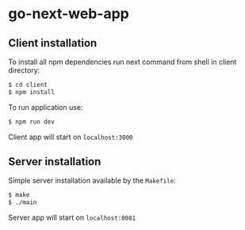 # go-next-web-app

## Client installation
To install all npm dependencies run next command from shell in client directory:
```bash
$ cd client
$ npm install
```
To run application use:
```bash
$ npm run dev
```
Client app will start on `localhost:3000` 

## Server installation
Simple server installation available by the `Makefile`:
```bash
$ make
$ ./main
```
Server app will start on `localhost:8081`